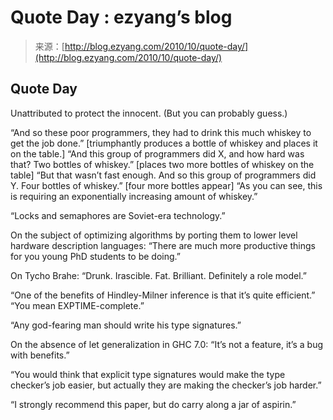 <!--yml
category: 未分类
date: 2024-07-01 18:18:06
-->

# Quote Day : ezyang’s blog

> 来源：[http://blog.ezyang.com/2010/10/quote-day/](http://blog.ezyang.com/2010/10/quote-day/)

## Quote Day

Unattributed to protect the innocent. (But you can probably guess.)

“And so these poor programmers, they had to drink this much whiskey to get the job done.” [triumphantly produces a bottle of whiskey and places it on the table.] “And this group of programmers did X, and how hard was that? Two bottles of whiskey.” [places two more bottles of whiskey on the table] “But that wasn’t fast enough. And so this group of programmers did Y. Four bottles of whiskey.” [four more bottles appear] “As you can see, this is requiring an exponentially increasing amount of whiskey.”

“Locks and semaphores are Soviet-era technology.”

On the subject of optimizing algorithms by porting them to lower level hardware description languages: “There are much more productive things for you young PhD students to be doing.”

On Tycho Brahe: “Drunk. Irascible. Fat. Brilliant. Definitely a role model.”

“One of the benefits of Hindley-Milner inference is that it’s quite efficient.” “You mean EXPTIME-complete.”

“Any god-fearing man should write his type signatures.”

On the absence of let generalization in GHC 7.0: “It’s not a feature, it’s a bug with benefits.”

“You would think that explicit type signatures would make the type checker’s job easier, but actually they are making the checker’s job harder.”

“I strongly recommend this paper, but do carry along a jar of aspirin.”